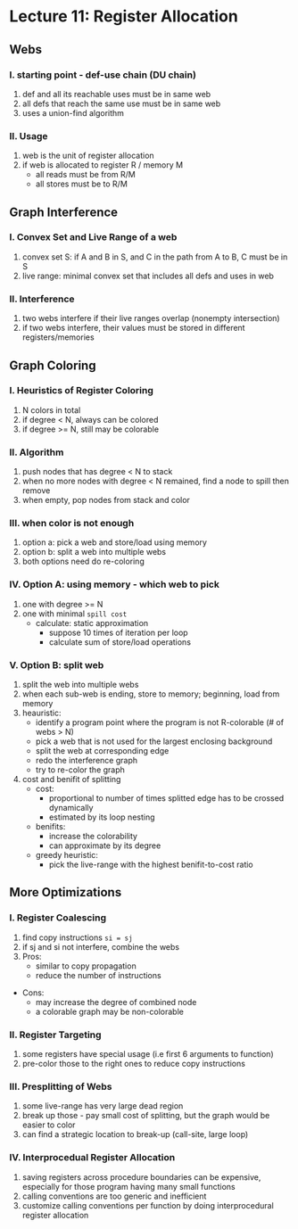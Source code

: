 # Lecture 11: Register Allocation
## Webs
### I. starting point - def-use chain (DU chain)
1. def and all its reachable uses must be in same web
2. all defs that reach the same use must be in same web
3. uses a union-find algorithm
### II. Usage
1. web is the unit of register allocation
2. if web is allocated to register R / memory M
    - all reads must be from R/M
    - all stores must be to R/M
## Graph Interference
### I. Convex Set and Live Range of a web
1. convex set S: if A and B in S, and C in the path from A to B, C must be in S
2. live range: minimal convex set that includes all defs and uses in web
### II. Interference
1. two webs interfere if their live ranges overlap (nonempty intersection)
2. if two webs interfere, their values must be stored in different registers/memories
## Graph Coloring
### I. Heuristics of Register Coloring
1. N colors in total
2. if degree < N, always can be colored
3. if degree >= N, still may be colorable
### II. Algorithm
1. push nodes that has degree < N to stack
2. when no more nodes with degree < N remained, find a node to spill then remove
3. when empty, pop nodes from stack and color
### III. when color is not enough
1. option a: pick a web and store/load using memory
2. option b: split a web into multiple webs
3. both options need do re-coloring
### IV. Option A: using memory - which web to pick
1. one with degree >= N
2. one with minimal `spill cost`
    - calculate: static approximation
        - suppose 10 times of iteration per loop
        - calculate sum of store/load operations
### V. Option B: split web
1. split the web into multiple webs
2. when each sub-web is ending, store to memory; beginning, load from memory
3. heauristic:
    - identify a program point where the program is not R-colorable (# of webs > N)
    - pick a web that is not used for the largest enclosing background
    - split the web at corresponding edge
    - redo the interference graph
    - try to re-color the graph
4. cost and benifit of splitting
    - cost:
        - proportional to number of times splitted edge has to be crossed dynamically
        - estimated by its loop nesting
    - benifits:
        - increase the colorability
        - can approximate by its degree
    - greedy heuristic:
        - pick the live-range with the highest benifit-to-cost ratio
## More Optimizations
### I. Register Coalescing
1. find copy instructions `si = sj`
2. if sj and si not interfere, combine the webs
3. Pros:
    - similar to copy propagation
    - reduce the number of instructions
- Cons:
    - may increase the degree of combined node
    - a colorable graph may be non-colorable
### II. Register Targeting
1. some registers have special usage (i.e first 6 arguments to function)
2. pre-color those to the right ones to reduce copy instructions
### III. Presplitting of Webs
1. some live-range has very large dead region
2. break up those - pay small cost of splitting, but the graph would be easier to color
3. can find a strategic location to break-up (call-site, large loop)
### IV. Interprocedual Register Allocation
1. saving registers across procedure boundaries can be expensive, especially for those program having many small functions
2. calling conventions are too generic and inefficient
3. customize calling conventions per function by doing interprocedural register allocation
    

